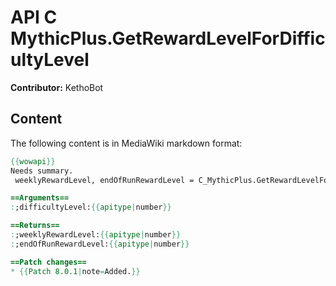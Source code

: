 # API C MythicPlus.GetRewardLevelForDifficultyLevel

**Contributor:** KethoBot

## Content

The following content is in MediaWiki markdown format:

```mediawiki
{{wowapi}}
Needs summary.
 weeklyRewardLevel, endOfRunRewardLevel = C_MythicPlus.GetRewardLevelForDifficultyLevel(difficultyLevel)

==Arguments==
:;difficultyLevel:{{apitype|number}}

==Returns==
:;weeklyRewardLevel:{{apitype|number}}
:;endOfRunRewardLevel:{{apitype|number}}

==Patch changes==
* {{Patch 8.0.1|note=Added.}}
```